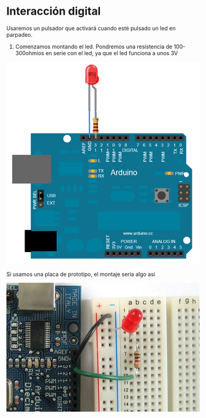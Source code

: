 # Interacción digital

Usaremos un pulsador que activará cuando esté pulsado un led en parpadeo.

1. Comenzamos montando el led. Pondremos una resistencia de 100-300ohmios en serie con el led, ya que el led funciona a unos 3V

![1](./images/ExampleCircuit_bb.png)

Si usamos una placa de prototipo, el montaje sería algo así

![2](./images/led13bb.jpg)
